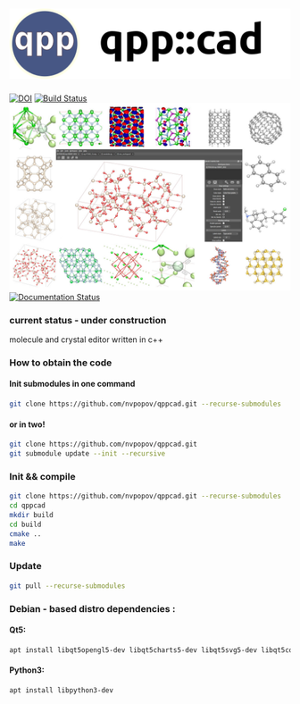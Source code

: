 # ![](/data/images/icon_big.png)
[![DOI](https://zenodo.org/badge/DOI/10.5281/zenodo.3257167.svg)](https://doi.org/10.5281/zenodo.3257167)
[![Build Status](https://travis-ci.org/nvpopov/qppcad.svg?branch=master)](https://travis-ci.org/nvpopov/qppcad)
![qppcad_collage](/docs/images/qppcad_coolage.jpg)
[![Documentation Status](https://readthedocs.org/projects/qppcad-doc/badge/?version=latest)](https://qppcad-doc.readthedocs.io/en/latest/?badge=latest)
### current status - under construction
 molecule and crystal editor written in c++
### How to obtain the code

#### Init submodules in one command
```bash
git clone https://github.com/nvpopov/qppcad.git --recurse-submodules
```

#### or in two!
```bash
git clone https://github.com/nvpopov/qppcad.git
git submodule update --init --recursive
```

### Init && compile
```bash
git clone https://github.com/nvpopov/qppcad.git --recurse-submodules
cd qppcad
mkdir build
cd build
cmake ..
make
```

### Update
```bash
git pull --recurse-submodules
```

### Debian - based distro dependencies :
#### Qt5:
```bash
apt install libqt5opengl5-dev libqt5charts5-dev libqt5svg5-dev libqt5core5a libqt5widgets5 libqt5gui5
```
#### Python3:
```bash
apt install libpython3-dev
```
